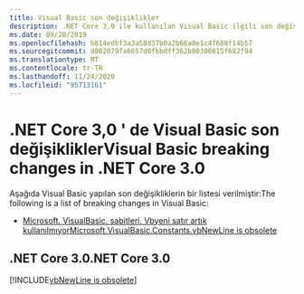 ```yaml
---
title: Visual Basic son değişiklikler
description: .NET Core 3,0 ile kullanılan Visual Basic ilgili son değişiklikleri listeler.
ms.date: 09/20/2019
ms.openlocfilehash: b814edbf3a3a58d37b0a2b66a0e1c4f680f14b57
ms.sourcegitcommit: d8020797a6657d0fbbdff362b80300815f682f94
ms.translationtype: MT
ms.contentlocale: tr-TR
ms.lasthandoff: 11/24/2020
ms.locfileid: "95713161"
---
```

# <a name="visual-basic-breaking-changes-in-net-core-30"></a><span data-ttu-id="efa4e-103">.NET Core 3,0 ' de Visual Basic son değişiklikler</span><span class="sxs-lookup"><span data-stu-id="efa4e-103">Visual Basic breaking changes in .NET Core 3.0</span></span>

<span data-ttu-id="efa4e-104">Aşağıda Visual Basic yapılan son değişikliklerin bir listesi verilmiştir:</span><span class="sxs-lookup"><span data-stu-id="efa4e-104">The following is a list of breaking changes in Visual Basic:</span></span>

- [<span data-ttu-id="efa4e-105">Microsoft. VisualBasic. sabitleri. Vbyeni satır artık kullanılmıyor</span><span class="sxs-lookup"><span data-stu-id="efa4e-105">Microsoft.VisualBasic.Constants.vbNewLine is obsolete</span></span>](#microsoftvisualbasicconstantsvbnewline-is-obsolete)

## <a name="net-core-30"></a><span data-ttu-id="efa4e-106">.NET Core 3.0</span><span class="sxs-lookup"><span data-stu-id="efa4e-106">.NET Core 3.0</span></span>

[!INCLUDE[vbNewLine is obsolete](~/includes/core-changes/visualbasic/3.0/vbnewline-is-obsolete.md)]
